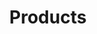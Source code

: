 ---
title: Products
layout: products
products_refs:
  - althea-rubber
  - rona-wood
  - gus-vinyl
  - amity-granite
  - angele-steel
  # [... more monsters! ...]
  - wat-glass
---